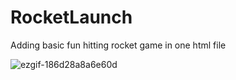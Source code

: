 # RocketLaunch
Adding basic fun hitting rocket game in one html file

![ezgif-186d28a8a6e60d](https://github.com/user-attachments/assets/be774aa8-c6d4-47ba-ab1d-19b9b73a19e6)
